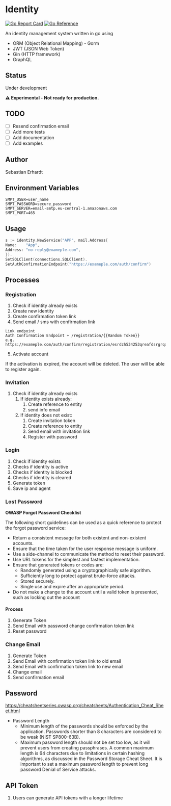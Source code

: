 # Identity

[![Go Report Card](https://goreportcard.com/badge/github.com/SbstnErhrdt/identity)](https://goreportcard.com/badge/github.com/SbstnErhrdt/identity)
[![Go Reference](https://pkg.go.dev/badge/github.com/SbstnErhrdt/identity.svg)](https://pkg.go.dev/github.com/SbstnErhrdt/identity)

An identity management system written in go using

* ORM (Object Relational Mapping) - Gorm
* JWT (JSON Web Token)
* Gin (HTTP framework)
* GraphQL

## Status

Under development

**⚠️ Experimental - Not ready for production.**

## TODO

* [ ] Resend confirmation email
* [ ] Add more tests
* [ ] Add documentation
* [ ] Add examples

## Author

Sebastian Erhardt

## Environment Variables

```
SMPT_USER=user_name
SMPT_PASSWORD=secure_password
SMPT_SERVER=email-smtp.eu-central-1.amazonaws.com
SMPT_PORT=465
```

## Usage

```go
s := identity.NewService("APP", mail.Address{
Name:    "App",
Address: "no-reply@exameple.com",
}).
SetSQLClient(connections.SQLClient).
SetAuthConfirmationEndpoint("https://exameple.com/auth/confirm")
```

## Processes

### Registration

1. Check if identity already exists
2. Create new identity
3. Create confirmation token link
4. Send email / sms with confirmation link

```
Link endpoint 
Auth Confirmation Endpoint + /registration/{{Random Token}}
e.g. 
https://exameple.com/auth/confirm/registration/esrdzh534253qreafdsrgrqafeaar
```

5. Activate account

If the activation is expired, the account will be deleted.
The user will be able to register again.

### Invitation

1. Check if identity already exists
    1. If identity exists already:
        1. Create reference to entity
        2. send info email
    2. If identity does not exist:
        1. Create invitation token
        2. Create reference to entity
        3. Send email with invitation link
        4. Register with password

### Login

1. Check if identity exists
2. Checks if identity is active
3. Checks if identity is blocked
4. Checks if identity is cleared
5. Generate token
6. Save ip and agent

### Lost Password

**OWASP Forgot Password Checklist**

The following short guidelines can be used as a quick reference to protect the forgot password service:

* Return a consistent message for both existent and non-existent accounts.
* Ensure that the time taken for the user response message is uniform.
* Use a side-channel to communicate the method to reset their password.
* Use URL tokens for the simplest and fastest implementation.
* Ensure that generated tokens or codes are:
    * Randomly generated using a cryptographically safe algorithm.
    * Sufficiently long to protect against brute-force attacks.
    * Stored securely.
    * Single use and expire after an appropriate period.
* Do not make a change to the account until a valid token is presented, such as locking out the account

#### Process

1. Generate Token
2. Send Email with password change confirmation token link
3. Reset password

### Change Email

1. Generate Token
2. Send Email with confirmation token link to old email
3. Send Email with confirmation token link to new email
4. Change email
5. Send confirmation email

## Password

https://cheatsheetseries.owasp.org/cheatsheets/Authentication_Cheat_Sheet.html

* Password Length
    * Minimum length of the passwords should be enforced by the application. Passwords shorter than 8 characters are
      considered to be weak (NIST SP800-63B).
    * Maximum password length should not be set too low, as it will prevent users from creating passphrases. A common
      maximum length is 64 characters due to limitations in certain hashing algorithms, as discussed in the Password
      Storage Cheat Sheet. It is important to set a maximum password length to prevent long password Denial of Service
      attacks.

## API Token

1. Users can generate API tokens with a longer lifetime